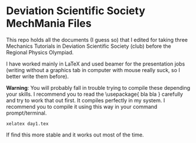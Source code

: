 # Deviation Scientific Society MechMania Files
This repo holds all the documents (I guess so) that I edited for taking three Mechanics Tutorials in Deviation Scientific Society (club) before the Regional Physics Olympiad.

I have worked mainly in LaTeX and used beamer for the presentation jobs (writing without a graphics tab in computer with mouse really suck, so I better write them before). 

**Warning**: You will probably fall in trouble trying to compile these depending your skills. I recommend you to read the \usepackage{ bla bla } carefully and try to work that out first. It compiles perfectly in my system. I recommend you to compile it using this way in your command prompt/terminal. 
```
xelatex day1.tex
```
If find this more stable and it works out most of the time. 
